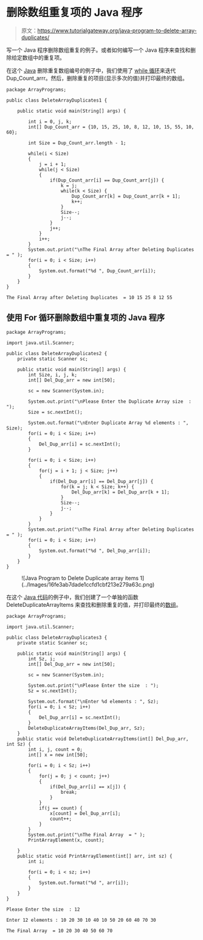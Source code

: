 # 删除数组重复项的 Java 程序

> 原文：<https://www.tutorialgateway.org/java-program-to-delete-array-duplicates/>

写一个 Java 程序删除数组重复的例子。或者如何编写一个 Java 程序来查找和删除给定数组中的重复项。

在这个 [Java](https://www.tutorialgateway.org/java-tutorial/) 删除重复数组编号的例子中，我们使用了 [while 循环](https://www.tutorialgateway.org/java-while-loop/)来迭代 Dup_Count_arrr。然后，删除重复的项目(显示多次的值)并打印最终的数组。

```
package ArrayPrograms;

public class DeleteArrayDuplicates1 {

	public static void main(String[] args) {

		int i = 0, j, k;
		int[] Dup_Count_arr = {10, 15, 25, 10, 8, 12, 10, 15, 55, 10, 60};

		int Size = Dup_Count_arr.length - 1;

		while(i < Size) 
		{
			j = i + 1;
			while(j < Size)
			{		
				if(Dup_Count_arr[i] == Dup_Count_arr[j]) {
					k = j;
					while(k < Size) {
						Dup_Count_arr[k] = Dup_Count_arr[k + 1];
						k++;
					}
					Size--;
					j--;
				}
				j++;
			}
			i++;
		}
		System.out.print("\nThe Final Array after Deleting Duplicates  = " );
		for(i = 0; i < Size; i++) 
		{
			System.out.format("%d ", Dup_Count_arr[i]);
		}
	}
}
```

```
The Final Array after Deleting Duplicates  = 10 15 25 8 12 55 
```

## 使用 For 循环删除数组中重复项的 Java 程序

```
package ArrayPrograms;

import java.util.Scanner;

public class DeleteArrayDuplicates2 {
	private static Scanner sc;

	public static void main(String[] args) {
		int Size, i, j, k;
		int[] Del_Dup_arr = new int[50];

		sc = new Scanner(System.in);

		System.out.print("\nPlease Enter the Duplicate Array size  : ");
		Size = sc.nextInt();

		System.out.format("\nEnter Duplicate Array %d elements : ", Size);
		for(i = 0; i < Size; i++) 
		{
			Del_Dup_arr[i] = sc.nextInt();
		}

		for(i = 0; i < Size; i++) 
		{
			for(j = i + 1; j < Size; j++)
			{
				if(Del_Dup_arr[i] == Del_Dup_arr[j]) {
					for(k = j; k < Size; k++) {
						Del_Dup_arr[k] = Del_Dup_arr[k + 1];
					}
					Size--;
					j--;
				}
			}
		}
		System.out.print("\nThe Final Array after Deleting Duplicates  = " );
		for(i = 0; i < Size; i++) 
		{
			System.out.format("%d ", Del_Dup_arr[i]);
		}
	}
}
```

<figure class="wp-block-image size-large">![Java Program to Delete Duplicate array items 1](../Images/16fe3ab7dade1ccfd1cbf213e279a63c.png)</figure>

在这个 [Java 代码](https://www.tutorialgateway.org/learn-java-programs/)的例子中，我们创建了一个单独的函数 DeleteDuplicateArrayItems 来查找和删除重复的值，并打印最终的[数组](https://www.tutorialgateway.org/java-array/)。

```
package ArrayPrograms;

import java.util.Scanner;

public class DeleteArrayDuplicates3 {
	private static Scanner sc;

	public static void main(String[] args) {
		int Sz, i;
		int[] Del_Dup_arr = new int[50];

		sc = new Scanner(System.in);

		System.out.print("\nPlease Enter the size  : ");
		Sz = sc.nextInt();

		System.out.format("\nEnter %d elements : ", Sz);
		for(i = 0; i < Sz; i++) 
		{
			Del_Dup_arr[i] = sc.nextInt();
		}		
		DeleteDuplicateArrayItems(Del_Dup_arr, Sz);
	}
	public static void DeleteDuplicateArrayItems(int[] Del_Dup_arr, int Sz) {
		int i, j, count = 0;
		int[] x = new int[50];

		for(i = 0; i < Sz; i++) 
		{
			for(j = 0; j < count; j++)
			{
				if(Del_Dup_arr[i] == x[j]) {
					break;
				}
			}
			if(j == count) {
				x[count] = Del_Dup_arr[i];
				count++;
			}			
		}
		System.out.print("\nThe Final Array  = " );
		PrintArrayElement(x, count);

	}
	public static void PrintArrayElement(int[] arr, int sz) {
		int i;

		for(i = 0; i < sz; i++) 
		{
			System.out.format("%d ", arr[i]);
		}
	}
}
```

```
Please Enter the size  : 12

Enter 12 elements : 10 20 30 10 40 10 50 20 60 40 70 30 

The Final Array  = 10 20 30 40 50 60 70 
```